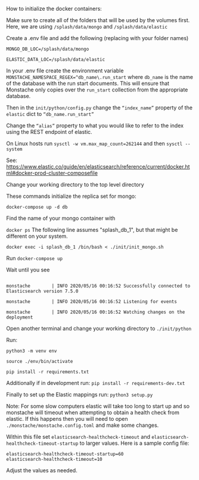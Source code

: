 How to initialize the docker containers:

Make sure to create all of the folders that will be used by the volumes first. Here, we are using `/splash/data/mongo` and `/splash/data/elastic`

Create a .env file and add the following (replacing with your folder names)

```
MONGO_DB_LOC=/splash/data/mongo

ELASTIC_DATA_LOC=/splash/data/elastic
```

In your .env file create the environment variable 
`MONSTACHE_NAMESPACE_REGEX=^db_name\.run_start` where `db_name` is the name of the database with the run start documents. This will ensure that Monstache only copies over the `run_start` collection from the appropriate database.

Then in the `init/python/config.py` change the `“index_name”` property of the `elastic` dict to `“db_name.run_start”`

Change the `“alias”` property to what you would like to refer to the index using the REST endpoint of elastic. 


On Linux hosts run  `sysctl -w vm.max_map_count=262144`  and then `sysctl --system`

See: https://www.elastic.co/guide/en/elasticsearch/reference/current/docker.html#docker-prod-cluster-composefile

Change your working directory to the top level directory

These commands initialize the replica set for mongo:

`docker-compose up -d db`

Find the name of your mongo container with 

`docker ps` The following line assumes "splash_db_1", but that might be different on your system.


`docker exec -i splash_db_1 /bin/bash < ./init/init_mongo.sh`

Run `docker-compose up`

Wait until you see 
```

monstache        | INFO 2020/05/16 00:16:52 Successfully connected to Elasticsearch version 7.5.0

monstache        | INFO 2020/05/16 00:16:52 Listening for events

monstache        | INFO 2020/05/16 00:16:52 Watching changes on the deployment
```

Open another terminal and change your working directory to `./init/python`

Run:

`python3 -m venv env`

`source ./env/bin/activate`

`pip install -r requirements.txt`

Additionally if in development run: `pip install -r requirements-dev.txt`

Finally to set up the Elastic mappings run: `python3 setup.py`


Note: For some slow computers elastic will take too long to start up and so monstache will timeout when attempting to obtain a health check from elastic. If this happens then you will need to open `./monstache/monstache.config.toml` and make some changes.

Within this file set `elasticsearch-healthcheck-timeout` and `elasticsearch-healthcheck-timeout-startup` to larger values. Here is a sample config file:
```
elasticsearch-healthcheck-timeout-startup=60
elasticsearch-healthcheck-timeout=10
```

Adjust the values as needed.